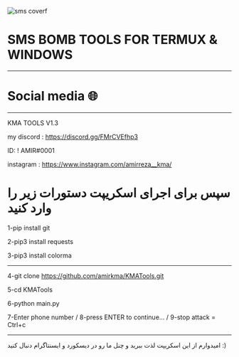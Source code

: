 ![sms coverf](https://github.com/amirkma/KMATools/assets/114400779/66772693-60cb-4935-98bb-1fa3c1720d26)


# SMS BOMB TOOLS FOR TERMUX & WINDOWS
_________________
# Social media 🌐
_________________
KMA TOOLS V1.3

my discord : https://discord.gg/FMrCVEfhp3

ID: ! AMIR#0001

instagram : https://www.instagram.com/amirreza__kma/


# سپس برای اجرای اسکریپت دستورات زیر را وارد کنید

1-pip install git

2-pip3 install requests 

3-pip3 install colorma

____________________

4-git clone https://github.com/amirkma/KMATools.git

5-cd KMATools

6-python main.py

7-Enter phone number / 
        8-press ENTER to continue... / 
                9-stop attack = Ctrl+c
___________________
امیدوارم از این اسکریپت لذت ببرید و چنل ما رو در دیسکورد و ایسنتاگرام دنبال کنید :)

